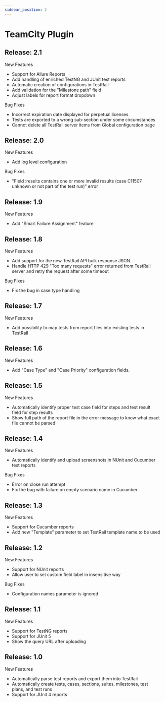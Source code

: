 ```yaml
---
sidebar_position: 2
---
```


# TeamCity Plugin

## Release: 2.1
New Features 
>
- Support for Allure Reports
- Add handling of enriched TestNG and JUnit test reports
- Automatic creation of configurations in TestRail
- Add validation for the "Milestone path" field
- Adjust labels for report format dropdown

Bug Fixes 
>
- Incorrect expiration date displayed for perpetual licenses
- Tests are exported to a wrong sub-section under some circumstances
- Cannot delete all TestRail server items from Global configuration page

## Release: 2.0
New Features 
>
- Add log level configuration

Bug Fixes
>
- "Field :results contains one or more invalid results (case C11507 unknown or not part of the test run)" error

## Release: 1.9
New Features 
>
- Add "Smart Failure Assignment" feature

## Release: 1.8
New Features 
>
- Add support for the new TestRail API bulk response JSON.
- Handle HTTP 429 "Too many requests" error returned from TestRail server and retry the request after some timeout

Bug Fixes 
>
- Fix the bug in case type handling

## Release: 1.7
New Features 
>
- Add possibility to map tests from report files into existing tests in TestRail

## Release: 1.6
New Features 
>
- Add "Case Type" and "Case Priority" configuration fields.

## Release: 1.5
New Features 
>
- Automatically identify proper test case field for steps and test result field for step results
- Show full path of the report file in the error message to know what exact file cannot be parsed

## Release: 1.4
New Features 
>
- Automatically identify and upload screenshots in NUnit and Cucumber test reports

Bug Fixes 
>
- Error on close run attempt
- Fix the bug with failure on empty scenario name in Cucumber

## Release: 1.3
New Features 
>
- Support for Cucumber reports
- Add new "Template" parameter to set TestRail template name to be used

## Release: 1.2
New Features 
>
- Support for NUnit reports
- Allow user to set custom field label in insensitive way

Bug Fixes 
>
- Configuration names parameter is ignored

## Release: 1.1
New Features 
>
- Support for TestNG reports
- Support for JUnit 5
- Show the query URL after uploading

## Release: 1.0
New Features 
>
- Automatically parse test reports and export them into TestRail
- Automatically create tests, cases, sections, suites, milestones, test plans, and test runs
- Support for JUnit 4 reports